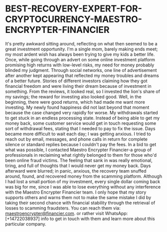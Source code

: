 # BEST-RECOVERY-EXPERT-FOR-CRYPTOCURRENCY-MAESTRO-ENCRYPTER-FINANCIER
It's pretty awkward sitting around, reflecting on what then seemed to be a great investment opportunity. I'm a single mom, barely making ends meet; my most ardent wish has always been trying to give my kids a better life. Once, while going through an advert on some online investment platform promising high returns with low-level risks, my need for money probably blinded my judgment. Through social networks, one line of advertisement after another kept appearing that reflected my money troubles and dreams of a better future. Stories of different investors claiming how they got financial freedom and were living their dream because of investment in something. From the reviews, it looked real, so I invested the lion's share of my savings; the reward for investing also looked good. Well, in the beginning, there were good returns, which had made me want more investing. My newly found happiness did not last beyond that moment because the case changed very rapidly for worse. My withdrawals started to get stuck in an endless processing state. Instead of being able to get my money back, some customer service would get in touch requesting some sort of withdrawal fees, stating that I needed to pay to fix the issue. Days became more difficult to wait each day; I was getting anxious. I tried to reach out by email, messages, and phone calls in return for complete silence or standard replies because I couldn't pay the fees. In a bid to get what was possible, I contacted Maestro Encrypter Financier-a group of professionals in reclaiming what rightly belonged to them for those who'd been online fraud victims. The feeling that sank in was really emotional, tiring, and full of thoughts that I would never get my money back. Days afterward were blurred; in panic, anxious, the recovery team snuffed around, found, and recovered money from the scamming platform. Although I had lost a small portion of my investment, every single dollar coming back was big for me, since I was able to lose everything without any interference with the Maestro Encrypter Financier team. I only hope that my story supports others and warns them not to make the same mistake I did by taking their second chance with financial stability through the retrieval of losses to scamming fraudsters. You can reach them via: maestroencrypter@financier.com. or rather visit WhatsApp: [+14722038937] info to get in touch with them and learn more about this particular company.
